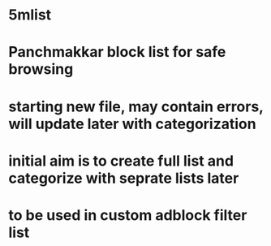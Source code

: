 # 5mlist
# Panchmakkar block list for safe browsing
# starting new file, may contain errors, will update later with categorization
# initial aim is to create full list and categorize with seprate lists later
# to be used in custom adblock filter list

